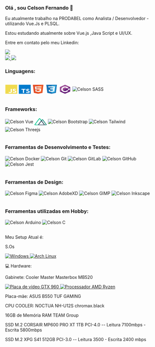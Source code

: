 ### Olá , sou Celson Fernando 👋

Eu atualmente trabalho na PRODABEL como Analista / Desenvolvedor - utilizando Vue.Js e PLSQL.

Estou estudando atualmente sobre Vue.js ,Java Script e UI/UX.

<div>
  <p>Entre em contato pelo meu Linkedin: </p>
  <a href="https://www.linkedin.com/in/celson-fernando-2622215b/" target="_blank"><img src="https://img.shields.io/badge/-LinkedIn-%230077B5?style=for-the-badge&logo=linkedin&logoColor=white" target="_blank"></a> 
</div>

<!--
**CelsonF/CelsonF** is a ✨ _special_ ✨ repository because its `README.md` (this file) appears on your GitHub profile.

Here are some ideas to get you started:

- 🔭 I’m currently working on ...
- 🌱 I’m currently learning ...
- 👯 I’m looking to collaborate on ...
- 🤔 I’m looking for help with ...
- 💬 Ask me about ...
- 📫 How to reach me: ...
- 😄 Pronouns: ...
- ⚡ Fun fact: ...
-->

<div>
  <a href="https://github.com/CelsonF"> 
   <img height="180em" src="https://github-readme-stats.vercel.app/api?username=CelsonF&show_icons=true&theme=gotham"/>
   <img height="180em" src="https://github-readme-stats.vercel.app/api/top-langs/?username=CelsonF&hide=php&langs_count=8&layout=compact&theme=gotham"/>
  </a>
</div>

### Linguagens:
<div style="display: inline_block"><br>
  <img align="center" alt="Celson-Js" height="30" width="40" src="https://raw.githubusercontent.com/devicons/devicon/master/icons/javascript/javascript-plain.svg">
  <img align="center" alt="Celson-Ts" height="30" width="40" src="https://raw.githubusercontent.com/devicons/devicon/master/icons/typescript/typescript-plain.svg">
  <img align="center" alt="Celson-HTML" height="30" width="40" src="https://raw.githubusercontent.com/devicons/devicon/master/icons/html5/html5-original.svg">
  <img align="center" alt="Celson-CSS" height="30" width="40" src="https://raw.githubusercontent.com/devicons/devicon/master/icons/css3/css3-original.svg">
  <img align="center" alt="Celson-Csharp" height="30" width="40" src="https://raw.githubusercontent.com/devicons/devicon/master/icons/csharp/csharp-original.svg">
  <img align="center" alt="Celson SASS" height="30" width="40"  src="https://cdn.jsdelivr.net/gh/devicons/devicon/icons/sass/sass-original.svg" />
</div>

</br>

### Frameworks:
<div style="display: inline_block">
   <img align="center" alt="Celson Vue"  height="30" width="40" src="https://cdn.jsdelivr.net/gh/devicons/devicon/icons/vuejs/vuejs-original-wordmark.svg" />
   <img align="center" alt="Celson NUXT" height="30" width="40" src="https://raw.githubusercontent.com/devicons/devicon/master/icons/nuxtjs/nuxtjs-original.svg">
   <img align="center" alt="Celson Bootstrap" height="30" width="40" src="https://cdn.jsdelivr.net/gh/devicons/devicon/icons/bootstrap/bootstrap-original.svg" />
   <img align="center" alt="Celson Tailwind" height="30" width="40" src="https://cdn.jsdelivr.net/gh/devicons/devicon/icons/tailwindcss/tailwindcss-plain.svg" />
   <img align="center" alt="Celson Threejs" height="30" width="40" src="https://cdn.jsdelivr.net/gh/devicons/devicon/icons/threejs/threejs-original.svg" />
</div>

</br>

### Ferramentas de Desenvolvimento e Testes:
<div style="display: inline_block">
   <img align="center" alt="Celson Docker"  height="30" width="40" src="https://cdn.jsdelivr.net/gh/devicons/devicon/icons/docker/docker-original-wordmark.svg" />
   <img align="center" alt="Celson Git" height="30" width="40"  src="https://cdn.jsdelivr.net/gh/devicons/devicon/icons/git/git-original.svg" />
   <img align="center" alt="Celson GitLab" height="30" width="40" src="https://cdn.jsdelivr.net/gh/devicons/devicon/icons/gitlab/gitlab-original-wordmark.svg" />
   <img align="center" alt="Celson GitHub" height="30" width="40" src="https://cdn.jsdelivr.net/gh/devicons/devicon/icons/github/github-original.svg" />
   <img align="center" alt="Celson Jest" height="30" width="40" src="https://cdn.jsdelivr.net/gh/devicons/devicon/icons/jest/jest-plain.svg" />
</div>

</br>

### Ferramentas de Design:
<div style="display: inline_block">
  <img align="center" alt="Celson Figma"  height="30" width="40"  src="https://cdn.jsdelivr.net/gh/devicons/devicon/icons/figma/figma-original.svg" />
  <img align="center" alt="Celson AdobeXD"  height="30" width="40"  src="https://cdn.jsdelivr.net/gh/devicons/devicon/icons/xd/xd-plain.svg" />
  <img align="center" alt="Celson GIMP"  height="30" width="40" src="https://cdn.jsdelivr.net/gh/devicons/devicon/icons/gimp/gimp-original-wordmark.svg" />
  <img align="center" alt="Celson Inkscape"  height="30" width="40" src="https://cdn.jsdelivr.net/gh/devicons/devicon/icons/inkscape/inkscape-original-wordmark.svg" />
</div>
 
</br>

### Ferramentas utilizadas em Hobby:
<div style="display: inline_block">
  <img align="center" alt="Celson Arduino" height="30" width="40" src="https://cdn.jsdelivr.net/gh/devicons/devicon/icons/arduino/arduino-original-wordmark.svg" />
  <img align="center" alt="Celson C" height="30" width="40" src="https://cdn.jsdelivr.net/gh/devicons/devicon/icons/c/c-original.svg" />
</div>

</br>

Meu Setup Atual é:

S.Os
<div>
 <a href="https://www.microsoft.com/pt-br/" target="_blank">
  <img alt="Windows" src="https://img.shields.io/badge/Windows-0078D6?style=for-the-badge&logo=windows&logoColor=white"> 
 </a>
  <a href="https://archlinux.org/" target="_blank">
  <img alt="Arch Linux" src="https://img.shields.io/badge/Arch_Linux-1793D1?style=for-the-badge&logo=arch-linux&logoColor=white"> 
 </a>
</div>


💻 Hardware:

<div>
 <p>
   Gabinete: Cooler Master Masterbox MB520 
 </p>
 <a href="https://www.nvidia.com/Download/index.aspx" target="_blank">
  <img alt="Placa de vídeo GTX 960" src="https://img.shields.io/badge/NVIDIA-GTX960-76B900?style=for-the-badge&logo=nvidia&logoColor=white"> 
 </a>
 <a href="https://www.microsoft.com/pt-br/" target="_blank">
  <img alt="Processador AMD Ryzen" src="https://img.shields.io/badge/AMD-Ryzen_7_5800X-ED1C24?style=for-the-badge&logo=amd&logoColor=white"> 
 </a>
 <p>
  Placa-mãe: ASUS B550 TUF GAMING
 </p>
 <p>
  CPU COOLER: NOCTUA NH-U12S chromax.black
 </p>
  <p>
   16GB de Memória RAM TEAM Group
  </p>
  <p>
    SSD M.2 CORSAIR MP600 PRO XT 1TB PCI-4.0 -- Leitura 7100mbps - Escrita 5800mbps
  </p>
  <p>
    SSD M.2 XPG S41 512GB PCI-3.0 -- Leitura 3500 - Escrita 2400 mbps 
  </p>
  
  
  
</div>
